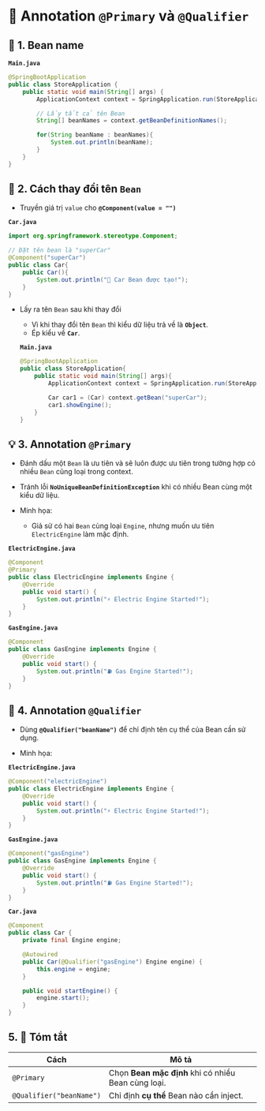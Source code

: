 # 🌱 Annotation **`@Primary`** và **`@Qualifier`**

## **📌 1. Bean name**

**`Main.java`**

```java
@SpringBootApplication
public class StoreApplication {
	public static void main(String[] args) {
		ApplicationContext context = SpringApplication.run(StoreApplication.class, args);

		// Lấy tất cả tên Bean
		String[] beanNames = context.getBeanDefinitionNames();

		for(String beanName : beanNames){
			System.out.println(beanName);
		}
	}
}
```

## **🔧 2. Cách thay đổi tên `Bean`**

- Truyền giá trị `value` cho **`@Component(value = "")`**

**`Car.java`**

```java
import org.springframework.stereotype.Component;

// Đặt tên bean là "superCar"
@Component("superCar")
public class Car{
    public Car(){
        System.out.println("🚗 Car Bean được tạo!");
    }
}
```

- Lấy ra tên `Bean` sau khi thay đổi

  - Vì khi thay đổi tên `Bean` thì kiểu dữ liệu trả về là **`Object`**.
  - Ép kiểu về **`Car`**.

  **`Main.java`**

  ```java
  @SpringBootApplication
  public class StoreApplication{
      public static void main(String[] args){
          ApplicationContext context = SpringApplication.run(StoreApplication.class, args);

          Car car1 = (Car) context.getBean("superCar");
          car1.showEngine();
      }
  }
  ```

## **💡 3. Annotation **`@Primary`****

- Đánh dấu một `Bean` là ưu tiên và sẽ luôn được ưu tiên trong tường hợp có nhiều `Bean` cũng loại trong context.

- Tránh lỗi **`NoUniqueBeanDefinitionException`** khi có nhiều Bean cùng một kiểu dữ liệu.

- Minh họa:
  - Giả sử có hai `Bean` cùng loại `Engine`, nhưng muốn ưu tiên `ElectricEngine` làm mặc định.

**`ElectricEngine.java`**

```java
@Component
@Primary
public class ElectricEngine implements Engine {
    @Override
    public void start() {
        System.out.println("⚡ Electric Engine Started!");
    }
}
```

**`GasEngine.java`**

```java
@Component
public class GasEngine implements Engine {
    @Override
    public void start() {
        System.out.println("⛽ Gas Engine Started!");
    }
}
```

## **🌟 4. Annotation `@Qualifier`**

- Dùng **`@Qualifier("beanName")`** để chỉ định tên cụ thể của Bean cần sử dụng.

- Minh họa:

**`ElectricEngine.java`**

```java
@Component("electricEngine")
public class ElectricEngine implements Engine {
    @Override
    public void start() {
        System.out.println("⚡ Electric Engine Started!");
    }
}
```

**`GasEngine.java`**

```java
@Component("gasEngine")
public class GasEngine implements Engine {
    @Override
    public void start() {
        System.out.println("⛽ Gas Engine Started!");
    }
}
```

**`Car.java`**

```java
@Component
public class Car {
    private final Engine engine;

    @Autowired
    public Car(@Qualifier("gasEngine") Engine engine) {
        this.engine = engine;
    }

    public void startEngine() {
        engine.start();
    }
}
```

## **5. 🏁 Tóm tắt**

| **Cách**                 | **Mô tả**                                           |
| ------------------------ | --------------------------------------------------- |
| `@Primary`               | Chọn **Bean mặc định** khi có nhiều Bean cùng loại. |
| `@Qualifier("beanName")` | Chỉ định **cụ thể** Bean nào cần inject.            |
